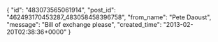  {
   "id": "483073565061914",
   "post_id": "462493170453287_483058458396758",
   "from_name": "Pete Daoust",
   "message": "Bill of exchange please",
   "created_time": "2013-02-20T02:38:36+0000"
 }
